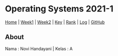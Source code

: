 # Operating Systems 2021-1
[Home](index) |
[Week1](w01) |
[Week2](w02) |
[Key](TXT/mypubkey.txt) |
[Rank](TXT/myrank.txt) |
[Log](TXT/mylog.txt) |
[GitHub](https://github.com/novihdn/os211)

## About
Nama  : Novi Handayani  |  Kelas : A 
